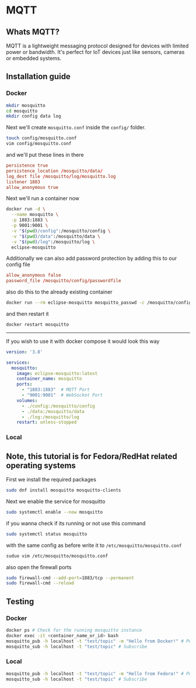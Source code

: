 # MQTT

## Whats MQTT?
MQTT is a lightweight messaging protocol designed for devices with limited power or bandwidth. It's perfect for IoT devices just like sensors, cameras or embedded systems.

## Installation guide
### Docker
```bash
mkdir mosquitto
cd mosquitto
mkdir config data log
```
Next we'll create `mosquitto.conf` inside the `config/` folder.
```bash
touch config/mosquitto.conf
vim config/mosquitto.conf
```
and we'll put these lines in there
```conf
persistence true
persistence_location /mosquitto/data/
log_dest file /mosquitto/log/mosquitto.log
listener 1883
allow_anonymous true
```
Next we'll run a container now
```bash
docker run -d \
  --name mosquitto \
  -p 1883:1883 \
  -p 9001:9001 \
  -v "$(pwd)/config":/mosquitto/config \
  -v "$(pwd)/data":/mosquitto/data \
  -v "$(pwd)/log":/mosquitto/log \
  eclipse-mosquitto
```
Additionally we can also add password protection by adding this to our config file
```conf
allow_anonymous false
password_file /mosquitto/config/passwordfile
```
also do this to the already existing container
```bash
docker run --rm eclipse-mosquitto mosquitto_passwd -c /mosquitto/config/passwordfile username
```
and then restart it
```bash
docker restart mosquitto
```
---
If you wish to use it with docker compose it would look this way
```yml
version: '3.8'

services:
  mosquitto:
    image: eclipse-mosquitto:latest
    container_name: mosquitto
    ports:
      - "1883:1883"  # MQTT Port
      - "9001:9001"  # WebSocket Port
    volumes:
      - ./config:/mosquitto/config
      - ./data:/mosquitto/data
      - ./log:/mosquitto/log
    restart: unless-stopped
```
### Local
Note, this tutorial is for Fedora/RedHat related operating systems
---
First we install the required packages
```bash
sudo dnf install mosquitto mosquitto-clients
```
Next we enable the service for mosquitto
```bash
sudo systemctl enable --now mosquitto
```
if you wanna check if its running or not use this command
```bash
sudo systemctl status mosquitto
```
with the same config as before write it to `/etc/mosquitto/mosquitto.conf`
```bash
suduo vim /etc/mosquitto/mosquitto.conf
```
also open the firewall ports
```bash
sudo firewall-cmd --add-port=1883/tcp --permanent
sudo firewall-cmd --reload
```
## Testing
### Docker
```bash
docker ps # Check for the running mosquitto instance
docker exec -it <container_name_or_id> bash
mosquitto_pub -h localhost -t "test/topic" -m "Hello from Docker!" # Publish a message
mosquitto_sub -h localhost -t "test/topic" # Subscribe
```
### Local
```bash
mosquitto_pub -h localhost -t "test/topic" -m "Hello from Fedora!" # Publish a message
mosquitto_sub -h localhost -t "test/topic" # Subscribe
```
